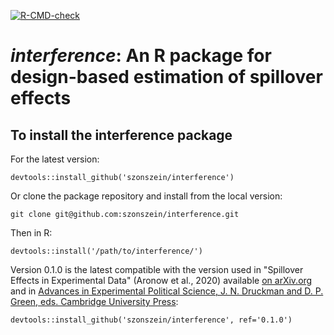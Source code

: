 <!-- badges: start -->
[![R-CMD-check](https://github.com/szonszein/interference/workflows/R-CMD-check/badge.svg)](https://github.com/szonszein/interference/actions)
<!-- badges: end -->


# *interference*: An R package for design-based estimation of spillover effects

## To install the interference package

For the latest version:
```
devtools::install_github('szonszein/interference')
```

Or clone the package repository and install from the local version:
```
git clone git@github.com:szonszein/interference.git
```

Then in R:
```
devtools::install('/path/to/interference/')
```

Version 0.1.0 is the latest compatible with the version used in "Spillover Effects in Experimental Data" (Aronow et al., 2020) available [on arXiv.org](https://arxiv.org/abs/2001.05444) and in [Advances in Experimental Political Science, J. N. Druckman and D. P. Green, eds. Cambridge University Press](https://www.cambridge.org/core/books/advances-in-experimental-political-science/51EECAC7C72DC21B2DBFEDE2093E2EC3):

```
devtools::install_github('szonszein/interference', ref='0.1.0')
```
